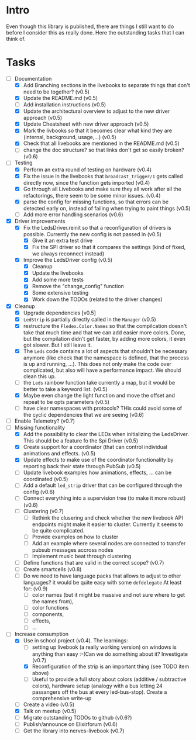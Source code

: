 <!--
Copyright 2023-2024, Matthias Reik <fledex@reik.org>

SPDX-License-Identifier: Apache-2.0
-->

# Intro
Even though this library is published, there are things I still want to do before I consider this as really done. Here the outstanding tasks that I can think of.

# Tasks
- [ ] Documentation
  - [x] Add Branching sections in the livebooks to separate things that don't need to be together? (v0.5)
  - [x] Update the README.md (v0.5)
  - [ ] Add installation instructions (v0.5)
  - [x] Update the architectural overview to adjust to the new driver approach (v0.5)
  - [x] Update Cheatsheet with new driver approach (v0.5)
  - [x] Mark the livbooks so that it becomes clear what kind they are (internal, background, usage,...) (v0.5)
  - [x] Check that all livebooks are mentioned in the README.md (v0.5)
  - [ ] change the doc structure? so that links don't get so easily broken? (v0.6)
- [ ] Testing
  - [x] Perform an extra round of testing on hardware (v0.4)
  - [x] Fix the issue in the livebooks that `broadcast_trigger/1` gets called directly now, since the function gets imported (v0.4)
  - [x] Go through all Livebooks and make sure they all work after all the refactorings, there seem to be some minor issues. (v0.4) 
  - [x] parse the config for missing functions, so that errors can be detected early on, instead of failing when trying to paint things (v0.5)
  - [ ] Add more error handling scenarios (v0.6)
- [x] Driver improvements
  - [x] Fix the LedsDriver.reinit so that a reconfiguration of drivers is possible. Currently the new config is not passed in (v0.5)
    - [x] Give it an extra test drive
    - [x] Fix the SPI driver so that it compares the settings (kind of fixed, we always reconnect instead)
  - [x] Improve the LedsDriver config (v0.5)
    - [x] Cleanup
    - [x] Update the livebooks
    - [x] Add some more tests
    - [x] Remove the "change_config" function
    - [x] Some extensive testing
    - [x] Work down the TODOs (related to the driver changes)
- [x] Cleanup
  - [x] Upgrade dependencies [v0.5]
  - [x] `LedStrip`  is partially directly called in the `Manager` (v0.5)
  - [x] restructure the `Fledex.Color.Names` so that the compilcation doesn't take that much time and that we can add easier more colors. Done, but the compilation didn't get faster, by adding more colors, it even got slower. But I still leave it.
  - [x] The `Leds` code contains a lot of aspects that shouldn't be necessary anymore (like check that the namespace is defined, that the process is up and running, ...). This does not only make the code over complicated, but also will have a performance impact. We should clean this up. 
  - [ ] the `Leds` rainbow function take currently a map, but it would be better to take a keyword list. (v0.5)
  - [x] Maybe even change the light function and move the offset and repeat to be opts parameters (v0.5)
  - [ ] have clear namespaces with protocols? THis could avoid some of the cyclic dependencies that we are seeing (v0.6) 
- [ ] Enable Telemetry? (v0.7)
- [ ] Missing functionality
  - [x] Add the possibility to clear the LEDs when initializing the LedsDriver. This should be a feature fo the Spi Driver (v0.5)
  - [x] Create support for a coordinator (that can control individual animations and effects. (v0.5) 
  - [x] Update effects to make use of the coordinator functionality by reporting back their state through PubSub (v0.5)
  - [ ] Update livebook examples how animations, effects, ... can be coordinated (v0.5)
  - [ ] Add a default `led_strip` driver that can be configured through the config (v0.6)
  - [ ] Connect everything into a supervision tree (to make it more robust) (v0.6)
  - [ ] Clustering (v0.7)
    - [ ] Rethink the clusering and check whether the new livebook API endpoints might make it easier to cluster. Currently it seems to be quite complicated.
    - [ ] Provide examples on how to cluster
    - [ ] Add an example where several nodes are connected to transfer pubsub messages accross nodes
    - [ ] Implement music beat through clustering
  - [ ] Define functions that are valid in the correct scope? (v0.7)
  - [ ] Create smartcells (v0.8)
  - [ ] Do we need to have language packs that allows to adjust to other languages? it would be quite easy with some `defdelegate`  At least for: (v0.9)
    - [ ] color names (but it might be massive and not sure where to get the names from),
    - [ ] color functions
    - [ ] components, 
    - [ ] effects,
    - [ ] ... 
- [ ] Increase consumption
  - [x] Use in school project (v0.4). The learnings:
    - [ ] setting up livebook (a really working version) on windows is anything than easy :-(Can we do something about it? Investigate (v0.7) 
    - [x] Reconfiguration of the strip is an important thing (see TODO item above)
    - [ ] Useful to provide a full story about colors (additive / subtractive colors), hardware setup (analogy with a bus letting 24 passangers off the bus at every led-bus-stop). Create a comprehensive write-up
  - [ ] Create a video (v0.5)
  - [x] Talk on meetup (v0.5)
  - [ ] Migrate outstanding TODOs to github (v0.6?)
  - [ ] Publish/announce on Elixirforum (v0.6)
  - [ ] Get the library into nerves-livebook (v0.7)
